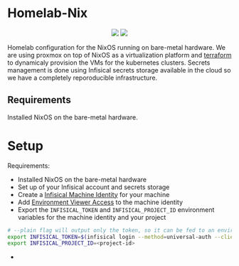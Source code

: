 # Homelab-Nix

<div align="center">
  <img src="./docs/assets/nix-logo.svg">
  <img src="./docs/">
</div>

Homelab configuration for the NixOS running on bare-metal hardware. We are using proxmox on top of NixOS as a virtualization platform and [terraform](https://github.com/Timotej979/homelab-terraform) to dynamicaly provision the VMs for the kubernetes clusters. Secrets management is done using Infisical secrets storage available in the cloud so we have a completely reporoducible infrastructure.

## Requirements

Installed NixOS on the bare-metal hardware.


# Setup


Requirements:
- Installed NixOS on the bare-metal hardware
- Set up of your Infisical account and secrets storage
- Create a [Infisical Machine Identity](https://infisical.com/docs/documentation/platform/identities/machine-identities) for your machine 
- Add [Environment Viewer Access](https://infisical.com/docs/documentation/platform/identities/universal-auth) to the machine identity
- Export the `INFISICAL_TOKEN` and `INFISICAL_PROJECT_ID` environment variables for the machine identity and your project
```bash
# --plain flag will output only the token, so it can be fed to an environment variable. --silent will disable any update messages
export INFISICAL_TOKEN=$(infisical login --method=universal-auth --client-id=<identity-client-id> --client-secret=<identity-client-secret> --silent --plain) .
export INFISICAL_PROJECT_ID=<project-id>
```
- 

